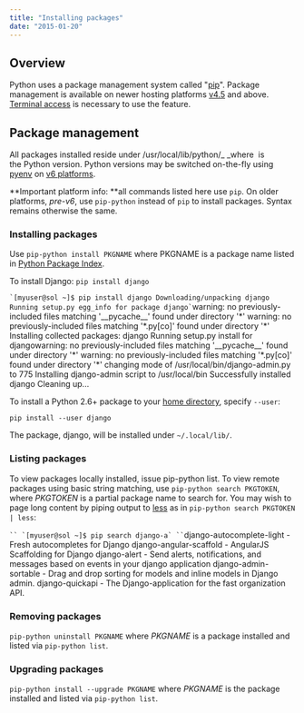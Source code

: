 ```yaml
---
title: "Installing packages"
date: "2015-01-20"
---
```


## Overview

Python uses a package management system called "[pip](https://pypi.python.org/pypi/pip)". Package management is available on newer hosting platforms [v4.5](https://kb.apnscp.com/platform/determining-platform-version/) and above. [Terminal access](https://kb.apnscp.com/terminal/is-terminal-access-available/) is necessary to use the feature.

## Package management

All packages installed reside under /usr/local/lib/python/_<VERSION> _where _<VERSION>_ is the Python version. Python versions may be switched on-the-fly using [pyenv](https://kb.apnscp.com/python/changing-python-versions/) on [v6 platforms](https://kb.apnscp.com/platform/determining-platform-version/).

**Important platform info: **all commands listed here use `pip`. On older platforms, _pre-v6_, use `pip-python` instead of `pip` to install packages. Syntax remains otherwise the same.

### Installing packages

Use `pip-python install PKGNAME` where PKGNAME is a package name listed in [Python Package Index](https://pypi.python.org/pypi).

To install Django: `pip install django`

`` `[myuser@sol ~]$ pip install django Downloading/unpacking django Running setup.py egg_info for package django` ``warning: no previously-included files matching '\_\_pycache\_\_' found under directory '\*' warning: no previously-included files matching '\*.py\[co\]' found under directory '\*' Installing collected packages: django Running setup.py install for djangowarning: no previously-included files matching '\_\_pycache\_\_' found under directory '\*' warning: no previously-included files matching '\*.py\[co\]' found under directory '\*' changing mode of /usr/local/bin/django-admin.py to 775 Installing django-admin script to /usr/local/bin Successfully installed django Cleaning up...

To install a Python 2.6+ package to your [home directory](https://kb.apnscp.com/platform/home-directory-location/), specify `--user`:

`pip install --user django`

The package, django, will be installed under `~/.local/lib/`.

### Listing packages

To view packages locally installed, issue pip-python list. To view remote packages using basic string matching, use `pip-python search PKGTOKEN`, where _PKGTOKEN_ is a partial package name to search for. You may wish to page long content by piping output to [less](http://apnscp.com/linux-man/man1/more.1.html) as in `pip-python search PKGTOKEN | less`:

``` `` `[myuser@sol ~]$ pip search django-a` `` ```django-autocomplete-light - Fresh autocompletes for Django django-angular-scaffold - AngularJS Scaffolding for Django django-alert - Send alerts, notifications, and messages based on events in your django application django-admin-sortable - Drag and drop sorting for models and inline models in Django admin. django-quickapi - The Django-application for the fast organization API.

### Removing packages

`pip-python uninstall PKGNAME` where _PKGNAME_ is a package installed and listed via `pip-python list`.

### Upgrading packages

`pip-python install --upgrade PKGNAME` where _PKGNAME_ is the package installed and listed via `pip-python list`.
